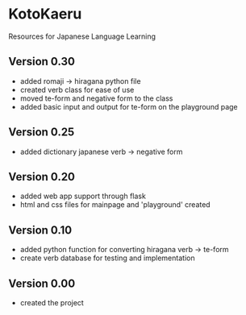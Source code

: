 # KotoKaeru
Resources for Japanese Language Learning 

## Version 0.30
- added romaji -> hiragana python file
- created verb class for ease of use
- moved te-form and negative form to the class
- added basic input and output for te-form on the playground page

## Version 0.25
- added dictionary japanese verb -> negative form

## Version 0.20
- added web app support through flask
- html and css files for mainpage and 'playground' created

## Version 0.10
- added python function for converting hiragana verb -> te-form
- create verb database for testing and implementation  

## Version 0.00
- created the project


